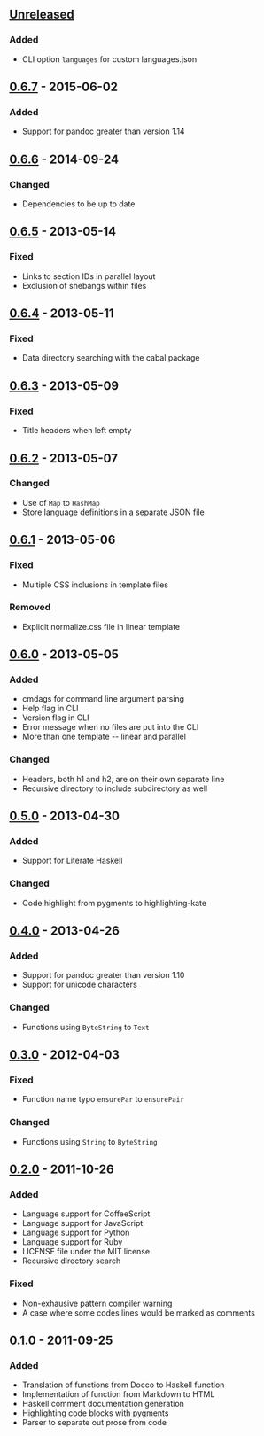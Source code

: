 ## [Unreleased][unreleased]

### Added

* CLI option `languages` for custom languages.json

## [0.6.7] - 2015-06-02

### Added

* Support for pandoc greater than version 1.14

## [0.6.6] - 2014-09-24

### Changed

* Dependencies to be up to date

## [0.6.5] - 2013-05-14

### Fixed

* Links to section IDs in parallel layout
* Exclusion of shebangs within files

## [0.6.4] - 2013-05-11

### Fixed

* Data directory searching with the cabal package

## [0.6.3] - 2013-05-09

### Fixed

* Title headers when left empty

## [0.6.2] - 2013-05-07

### Changed

* Use of `Map` to `HashMap`
* Store language definitions in a separate JSON file

## [0.6.1] - 2013-05-06

### Fixed

* Multiple CSS inclusions in template files

### Removed

* Explicit normalize.css file in linear template

## [0.6.0] - 2013-05-05

### Added

* cmdags for command line argument parsing
* Help flag in CLI
* Version flag in CLI
* Error message when no files are put into the CLI
* More than one template -- linear and parallel

### Changed

* Headers, both h1 and h2, are on their own separate line
* Recursive directory to include subdirectory as well

## [0.5.0] - 2013-04-30

### Added

* Support for Literate Haskell

### Changed

* Code highlight from pygments to highlighting-kate

## [0.4.0] - 2013-04-26

### Added

* Support for pandoc greater than version 1.10
* Support for unicode characters

### Changed

* Functions using `ByteString` to `Text`

## [0.3.0] - 2012-04-03

### Fixed

* Function name typo `ensurePar` to `ensurePair`

### Changed

* Functions using `String` to `ByteString`

## [0.2.0] - 2011-10-26

### Added

* Language support for CoffeeScript
* Language support for JavaScript
* Language support for Python
* Language support for Ruby
* LICENSE file under the MIT license
* Recursive directory search

### Fixed

* Non-exhausive pattern compiler warning
* A case where some codes lines would be marked as comments

## 0.1.0 - 2011-09-25

### Added

* Translation of functions from Docco to Haskell function
* Implementation of function from Markdown to HTML
* Haskell comment documentation generation
* Highlighting code blocks with pygments
* Parser to separate out prose from code

[unreleased]: https://github.com/sourrust/hyakko/compare/v0.6.7...HEAD
[0.6.7]: https://github.com/sourrust/hyakko/compare/v0.6.6...v0.6.7
[0.6.6]: https://github.com/sourrust/hyakko/compare/v0.6.5...v0.6.6
[0.6.5]: https://github.com/sourrust/hyakko/compare/v0.6.4...v0.6.5
[0.6.4]: https://github.com/sourrust/hyakko/compare/v0.6.3...v0.6.4
[0.6.3]: https://github.com/sourrust/hyakko/compare/v0.6.2...v0.6.3
[0.6.2]: https://github.com/sourrust/hyakko/compare/v0.6.1...v0.6.2
[0.6.1]: https://github.com/sourrust/hyakko/compare/v0.6.0...v0.6.1
[0.6.0]: https://github.com/sourrust/hyakko/compare/v0.5.0...v0.6.0
[0.5.0]: https://github.com/sourrust/hyakko/compare/v0.4.0...v0.5.0
[0.4.0]: https://github.com/sourrust/hyakko/compare/v0.3.0...v0.4.0
[0.3.0]: https://github.com/sourrust/hyakko/compare/v0.2.0...v0.3.0
[0.2.0]: https://github.com/sourrust/hyakko/compare/1362ad0...v0.2.0
